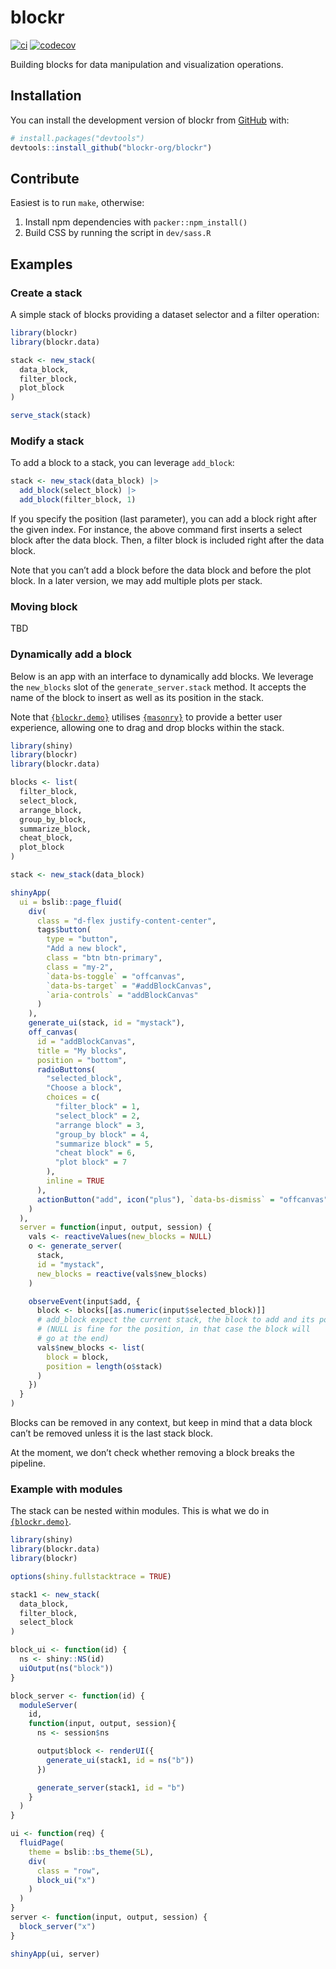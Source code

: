 
<!-- README.md is generated from README.Rmd. Please edit that file -->

# blockr

<!-- badges: start -->

[![ci](https://github.com/blockr-org/blockr/actions/workflows/ci.yml/badge.svg)](https://github.com/blockr-org/blockr/actions/workflows/ci.yml)
[![codecov](https://codecov.io/github/blockr-org/blockr/graph/badge.svg?token=9AO88LK8FJ)](https://codecov.io/github/blockr-org/blockr)
<!-- badges: end -->

Building blocks for data manipulation and visualization operations.

## Installation

You can install the development version of blockr from
[GitHub](https://github.com/) with:

``` r
# install.packages("devtools")
devtools::install_github("blockr-org/blockr")
```

## Contribute

Easiest is to run `make`, otherwise:

1.  Install npm dependencies with `packer::npm_install()`
2.  Build CSS by running the script in `dev/sass.R`

## Examples

### Create a stack

A simple stack of blocks providing a dataset selector and a filter
operation:

``` r
library(blockr)
library(blockr.data)

stack <- new_stack(
  data_block,
  filter_block,
  plot_block
)

serve_stack(stack)
```

### Modify a stack

To add a block to a stack, you can leverage `add_block`:

``` r
stack <- new_stack(data_block) |>
  add_block(select_block) |>
  add_block(filter_block, 1)
```

If you specify the position (last parameter), you can add a block right
after the given index. For instance, the above command first inserts a
select block after the data block. Then, a filter block is included
right after the data block.

Note that you can’t add a block before the data block and before the
plot block. In a later version, we may add multiple plots per stack.

### Moving block

TBD

### Dynamically add a block

Below is an app with an interface to dynamically add blocks. We leverage
the `new_blocks` slot of the `generate_server.stack` method. It accepts
the name of the block to insert as well as its position in the stack.

Note that [`{blockr.demo}`](https://github.com/blockr-org/block.demo)
utilises [`{masonry}`](https://github.com/blockr-org/masonry) to provide
a better user experience, allowing one to drag and drop blocks within
the stack.

``` r
library(shiny)
library(blockr)
library(blockr.data)

blocks <- list(
  filter_block,
  select_block,
  arrange_block,
  group_by_block,
  summarize_block,
  cheat_block,
  plot_block
)

stack <- new_stack(data_block)

shinyApp(
  ui = bslib::page_fluid(
    div(
      class = "d-flex justify-content-center",
      tags$button(
        type = "button",
        "Add a new block",
        class = "btn btn-primary",
        class = "my-2",
        `data-bs-toggle` = "offcanvas",
        `data-bs-target` = "#addBlockCanvas",
        `aria-controls` = "addBlockCanvas"
      )
    ),
    generate_ui(stack, id = "mystack"),
    off_canvas(
      id = "addBlockCanvas",
      title = "My blocks",
      position = "bottom",
      radioButtons(
        "selected_block",
        "Choose a block",
        choices = c(
          "filter_block" = 1,
          "select_block" = 2,
          "arrange block" = 3,
          "group_by block" = 4,
          "summarize block" = 5,
          "cheat block" = 6,
          "plot block" = 7
        ),
        inline = TRUE
      ),
      actionButton("add", icon("plus"), `data-bs-dismiss` = "offcanvas")
    )
  ),
  server = function(input, output, session) {
    vals <- reactiveValues(new_blocks = NULL)
    o <- generate_server(
      stack,
      id = "mystack",
      new_blocks = reactive(vals$new_blocks)
    )

    observeEvent(input$add, {
      block <- blocks[[as.numeric(input$selected_block)]]
      # add_block expect the current stack, the block to add and its position
      # (NULL is fine for the position, in that case the block will
      # go at the end)
      vals$new_blocks <- list(
        block = block,
        position = length(o$stack)
      )
    })
  }
)
```

Blocks can be removed in any context, but keep in mind that a data block
can’t be removed unless it is the last stack block.

At the moment, we don’t check whether removing a block breaks the
pipeline.

### Example with modules

The stack can be nested within modules. This is what we do in
[`{blockr.demo}`](https://github.com/blockr-org/block.demo).

``` r
library(shiny)
library(blockr.data)
library(blockr)

options(shiny.fullstacktrace = TRUE)

stack1 <- new_stack(
  data_block,
  filter_block,
  select_block
)

block_ui <- function(id) {
  ns <- shiny::NS(id)
  uiOutput(ns("block"))
}

block_server <- function(id) {
  moduleServer(
    id,
    function(input, output, session){
      ns <- session$ns

      output$block <- renderUI({
        generate_ui(stack1, id = ns("b"))
      })

      generate_server(stack1, id = "b")
    }
  )
}

ui <- function(req) {
  fluidPage(
    theme = bslib::bs_theme(5L),
    div(
      class = "row",
      block_ui("x")
    )
  )
}
server <- function(input, output, session) {
  block_server("x")
}

shinyApp(ui, server)
```
